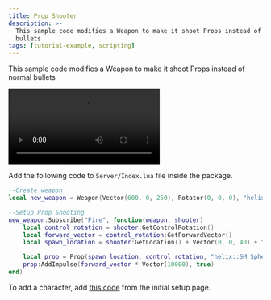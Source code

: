 ```yaml
---
title: Prop Shooter
description: >-
  This sample code modifies a Weapon to make it shoot Props instead of normal
  bullets
tags: [tutorial-example, scripting]
---
```



This sample code modifies a Weapon to make it shoot Props instead of normal bullets

<video controls="true" allowfullscreen="true">
    <source src="/videos/docs/tutorials/prop-shooter.mp4" />
</video>

Add the following code to `Server/Index.lua` file inside the package.

```lua title="Server/Index.lua"
--Create weapon
local new_weapon = Weapon(Vector(600, 0, 250), Rotator(0, 0, 0), "helix::SK_AK47")

--Setup Prop Shooting
new_weapon:Subscribe("Fire", function(weapon, shooter)
    local control_rotation = shooter:GetControlRotation()
    local forward_vector = control_rotation:GetForwardVector()
    local spawn_location = shooter:GetLocation() + Vector(0, 0, 40) + forward_vector * Vector(200)

    local prop = Prop(spawn_location, control_rotation, "helix::SM_Sphere", 1)
    prop:AddImpulse(forward_vector * Vector(10000), true)
end)
```

To add a character, add [this code](/getting-started/code-examples/basic-setup.md#character) from the initial setup page.
